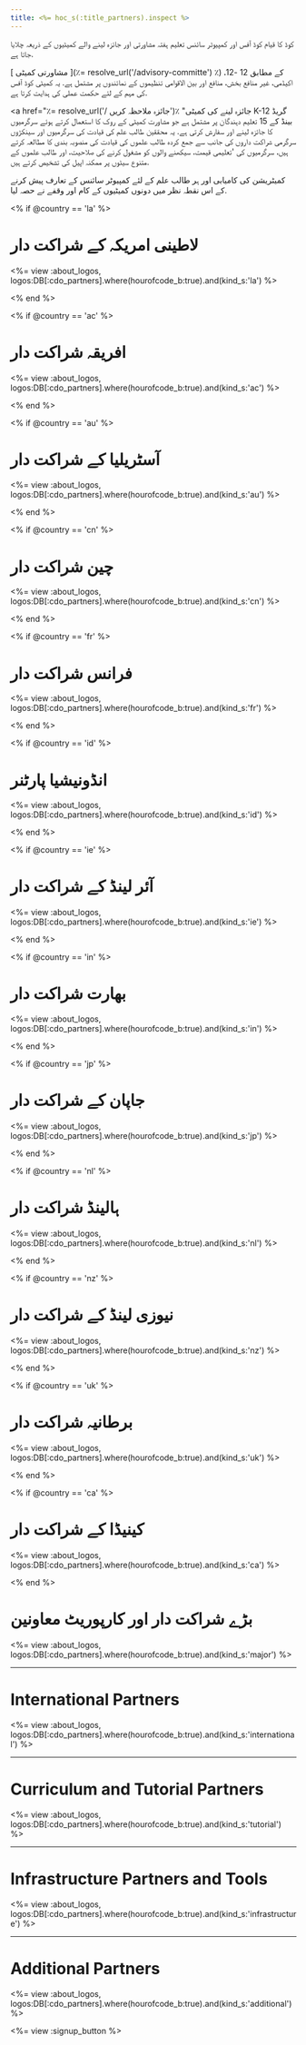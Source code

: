 ```yaml
---
title: <%= hoc_s(:title_partners).inspect %>
---
```

کوڈ کا قیام کوڈ آفس اور کمپیوٹر سائنس تعلیم ہفتہ مشاورتی اور جائزہ لینے والے کمیٹیوں کے ذریعہ چلایا جاتا ہے.

[ مشاورتی کمیٹی ](٪= resolve_url('/advisory-committe') ٪) کے مطابق 12 -12، اکیڈمی، غیر منافع بخش، منافع اور بین الاقوامی تنظیموں کے نمائندوں پر مشتمل ہے. یہ کمیٹی کوڈ آفس کی مہم کے لئے حکمت عملی کی ہدایت کرتا ہے.

<a href="٪= resolve_url('/ جائزہ ملاحظہ کریں')٪ "جائزہ لینے کی کمیٹی </a> K-12 گریڈ بینڈ کے 15 تعلیم دہندگان پر مشتمل ہے جو مشاورت کمیٹی کے روک کا استعمال کرتے ہوئے سرگرمیوں کا جائزہ لینے اور سفارش کرتی ہے. یہ محققین طالب علم کی قیادت کی سرگرمیوں اور سینکڑوں سرگرمی شراکت داروں کی جانب سے جمع کردہ طالب علموں کی قیادت کی منصوبہ بندی کا مطالعہ کرتے ہیں، سرگرمیوں کی 'تعلیمی قیمت، سیکھنے والوں کو مشغول کرنے کی صلاحیت، اور طالب علموں کے متنوع سیٹوں پر ممکنہ اپیل کی تشخیص کرتے ہیں.

کمیٹریشن کی کامیابی اور ہر طالب علم کے لئے کمپیوٹر سائنس کے تعارف پیش کرنے کے اس نقطہ نظر میں دونوں کمیٹیوں کے کام اور وقفے نے حصہ لیا.

<% if @country == 'la' %>

# لاطینی امریکہ کے شراکت دار

<%= view :about_logos, logos:DB[:cdo_partners].where(hourofcode_b:true).and(kind_s:'la') %>

<% end %>

<% if @country == 'ac' %>

# افریقہ شراکت دار

<%= view :about_logos, logos:DB[:cdo_partners].where(hourofcode_b:true).and(kind_s:'ac') %>

<% end %>

<% if @country == 'au' %>

# آسٹریلیا کے شراکت دار

<%= view :about_logos, logos:DB[:cdo_partners].where(hourofcode_b:true).and(kind_s:'au') %>

<% end %>

<% if @country == 'cn' %>

# چین شراکت دار

<%= view :about_logos, logos:DB[:cdo_partners].where(hourofcode_b:true).and(kind_s:'cn') %>

<% end %>

<% if @country == 'fr' %>

# فرانس شراکت دار

<%= view :about_logos, logos:DB[:cdo_partners].where(hourofcode_b:true).and(kind_s:'fr') %>

<% end %>

<% if @country == 'id' %>

# انڈونیشیا پارٹنر

<%= view :about_logos, logos:DB[:cdo_partners].where(hourofcode_b:true).and(kind_s:'id') %>

<% end %>

<% if @country == 'ie' %>

# آئر لینڈ کے شراکت دار

<%= view :about_logos, logos:DB[:cdo_partners].where(hourofcode_b:true).and(kind_s:'ie') %>

<% end %>

<% if @country == 'in' %>

# بھارت شراکت دار

<%= view :about_logos, logos:DB[:cdo_partners].where(hourofcode_b:true).and(kind_s:'in') %>

<% end %>

<% if @country == 'jp' %>

# جاپان کے شراکت دار

<%= view :about_logos, logos:DB[:cdo_partners].where(hourofcode_b:true).and(kind_s:'jp') %>

<% end %>

<% if @country == 'nl' %>

# ہالینڈ شراکت دار

<%= view :about_logos, logos:DB[:cdo_partners].where(hourofcode_b:true).and(kind_s:'nl') %>

<% end %>

<% if @country == 'nz' %>

# نیوزی لینڈ کے شراکت دار

<%= view :about_logos, logos:DB[:cdo_partners].where(hourofcode_b:true).and(kind_s:'nz') %>

<% end %>

<% if @country == 'uk' %>

# برطانیہ شراکت دار

<%= view :about_logos, logos:DB[:cdo_partners].where(hourofcode_b:true).and(kind_s:'uk') %>

<% end %>

<% if @country == 'ca' %>

# کینیڈا کے شراکت دار

<%= view :about_logos, logos:DB[:cdo_partners].where(hourofcode_b:true).and(kind_s:'ca') %>

<% end %>

# بڑے شراکت دار اور کارپوریٹ معاونین

<%= view :about_logos, logos:DB[:cdo_partners].where(hourofcode_b:true).and(kind_s:'major') %>

* * *

# International Partners

<%= view :about_logos, logos:DB[:cdo_partners].where(hourofcode_b:true).and(kind_s:'international') %>

* * *

# Curriculum and Tutorial Partners

<%= view :about_logos, logos:DB[:cdo_partners].where(hourofcode_b:true).and(kind_s:'tutorial') %>

* * *

# Infrastructure Partners and Tools

<%= view :about_logos, logos:DB[:cdo_partners].where(hourofcode_b:true).and(kind_s:'infrastructure') %>

* * *

# Additional Partners

<%= view :about_logos, logos:DB[:cdo_partners].where(hourofcode_b:true).and(kind_s:'additional') %>

<%= view :signup_button %>
